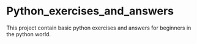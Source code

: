 # Python_exercises_and_answers
This project contain basic python exercises and answers for beginners in the python world.
